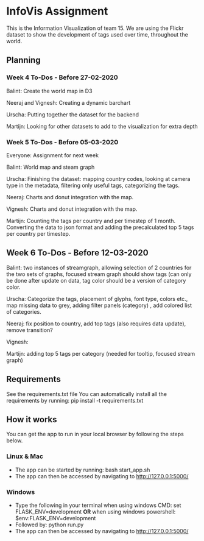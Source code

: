 # InfoVis Assignment #

This is the Information Visualization of team 15. We are using the Flickr dataset to show the development of tags used over time, throughout the world. 

## Planning ##

### Week 4 To-Dos - Before 27-02-2020 ###
Balint: Create the world map in D3

Neeraj and Vignesh: Creating a dynamic barchart

Urscha: Putting together the dataset for the backend

Martijn: Looking for other datasets to add to the visualization for extra depth

### Week 5 To-Dos - Before 05-03-2020 ###

Everyone: Assignment for next week

Balint: World map and steam graph

Urscha: Finishing the dataset: mapping country codes, looking at camera type in the metadata, filtering only useful tags, categorizing the tags.

Neeraj: Charts and donut integration with the map.

Vignesh: Charts and donut integration with the map.

Martijn: Counting the tags per country and per timestep of 1 month. Converting the data to json format and adding the precalculated top 5 tags per country per timestep.

## Week 6 To-Dos - Before 12-03-2020 ##

Balint: two instances of streamgraph,  allowing selection of 2 countries for the two sets of graphs,  focused stream graph should show tags (can only be done after update on data, tag color should be a version of category color.

Urscha: Categorize the tags, placement of glyphs, font type, colors etc., map missing data to grey, adding filter panels (category) , add colored list of categories.

Neeraj: fix position to country, add top tags (also requires data update), remove transition?

Vignesh:

Martijn: adding top 5 tags per category (needed for tooltip, focused stream graph) 

## Requirements ##

See the requirements.txt file
You can automatically install all the requirements by running: pip install -t requirements.txt

## How it works ##

You can get the app to run in your local browser by following the steps below.

### Linux & Mac ###

* The app can be started by running: bash start_app.sh
* The app can then be accessed by navigating to http://127.0.0.1:5000/

### Windows ###

* Type the following in your terminal when using windows CMD: set FLASK_ENV=development **OR** when using windows powershell: $env:FLASK_ENV=development
* Followed by: python run.py
* The app can then be accessed by navigating to http://127.0.0.1:5000/
